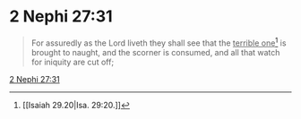# 2 Nephi 27:31

> For assuredly as the Lord liveth they shall see that the <u>terrible one</u>[^a] is brought to naught, and the scorner is consumed, and all that watch for iniquity are cut off;

[2 Nephi 27:31](https://www.churchofjesuschrist.org/study/scriptures/bofm/2-ne/27?lang=eng&id=p31#p31)


[^a]: [[Isaiah 29.20|Isa. 29:20.]]
